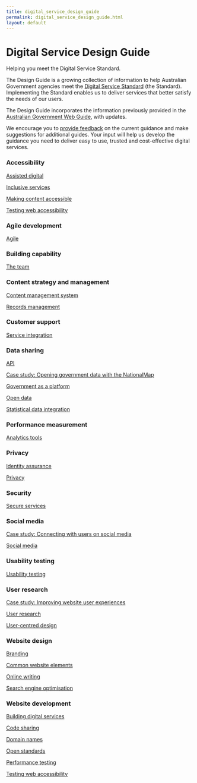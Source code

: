 ```yaml
---
title: digital_service_design_guide
permalink: digital_service_design_guide.html
layout: default
---
```

Digital Service Design Guide
============================

Helping you meet the Digital Service Standard.

The Design Guide is a growing collection of information to help Australian Government agencies meet the [Digital Service Standard](standard/foi_act_and_information_publication_scheme.md) (the Standard). Implementing the Standard enables us to deliver services that better satisfy the needs of our users.

The Design Guide incorporates the information previously provided in the [Australian Government Web Guide](http://webguide.gov.au), with updates.

We encourage you to [provide feedback](feedback%3Furl_from=Howtoapply.html) on the current guidance and make suggestions for additional guides. Your input will help us develop the guidance you need to deliver easy to use, trusted and cost-effective digital services.

### Accessibility

[Assisted digital](node/foi_act_and_information_publication_scheme.md)

[Inclusive services](node/foi_act_and_information_publication_scheme.md)

[Making content accessible](node/foi_act_and_information_publication_scheme.md)

[Testing web accessibility](node/foi_act_and_information_publication_scheme.md)

### Agile development

[Agile](node/foi_act_and_information_publication_scheme.md)

### Building capability

[The team](foi_act_and_information_publication_scheme.md)

### Content strategy and management

[Content management system](node/foi_act_and_information_publication_scheme.md)

[Records management](node/foi_act_and_information_publication_scheme.md)

### Customer support

[Service integration](node/foi_act_and_information_publication_scheme.md)

### Data sharing

[API](node/foi_act_and_information_publication_scheme.md)

[Case study: Opening government data with the NationalMap](node/foi_act_and_information_publication_scheme.md)

[Government as a platform](node/foi_act_and_information_publication_scheme.md)

[Open data](node/foi_act_and_information_publication_scheme.md)

[Statistical data integration](node/foi_act_and_information_publication_scheme.md)

### Performance measurement

[Analytics tools](node/foi_act_and_information_publication_scheme.md)

### Privacy

[Identity assurance](node/foi_act_and_information_publication_scheme.md)

[Privacy](node/foi_act_and_information_publication_scheme.md)

### Security

[Secure services](node/foi_act_and_information_publication_scheme.md)

### Social media

[Case study: Connecting with users on social media](node/foi_act_and_information_publication_scheme.md)

[Social media](node/foi_act_and_information_publication_scheme.md)

### Usability testing

[Usability testing](foi_act_and_information_publication_scheme.md)

### User research

[Case study: Improving website user experiences](node/foi_act_and_information_publication_scheme.md)

[User research](node/foi_act_and_information_publication_scheme.md)

[User-centred design](foi_act_and_information_publication_scheme.md)

### Website design

[Branding](node/foi_act_and_information_publication_scheme.md)

[Common website elements](node/foi_act_and_information_publication_scheme.md)

[Online writing](node/foi_act_and_information_publication_scheme.md)

[Search engine optimisation](node/foi_act_and_information_publication_scheme.md)

### Website development

[Building digital services](node/foi_act_and_information_publication_scheme.md)

[Code sharing](node/foi_act_and_information_publication_scheme.md)

[Domain names](node/foi_act_and_information_publication_scheme.md)

[Open standards](node/foi_act_and_information_publication_scheme.md)

[Performance testing](node/foi_act_and_information_publication_scheme.md)

[Testing web accessibility](node/foi_act_and_information_publication_scheme.md)

